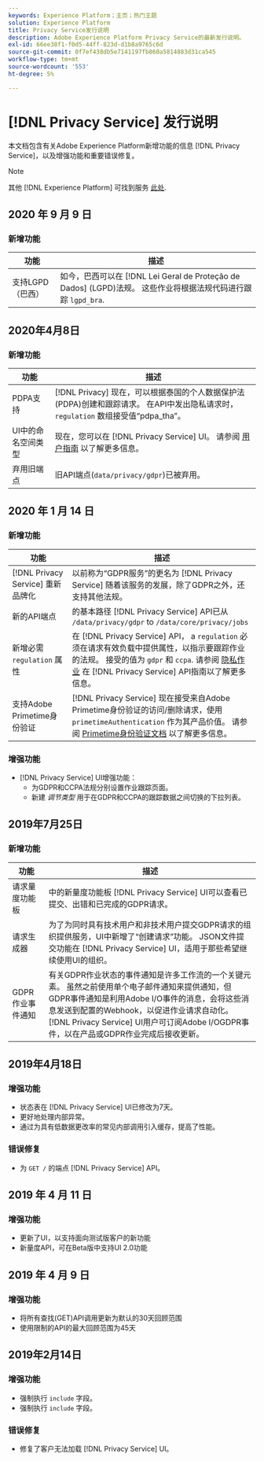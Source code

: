 ```yaml
---
keywords: Experience Platform；主页；热门主题
solution: Experience Platform
title: Privacy Service发行说明
description: Adobe Experience Platform Privacy Service的最新发行说明。
exl-id: 66ee38f1-f0d5-44ff-823d-d1b8a9765c6d
source-git-commit: 0f7ef438db5e7141197fb860a5814883d31ca545
workflow-type: tm+mt
source-wordcount: '553'
ht-degree: 5%

---
```


# [!DNL Privacy Service] 发行说明

本文档包含有关Adobe Experience Platform新增功能的信息 [!DNL Privacy Service]，以及增强功能和重要错误修复。

>[!NOTE]
>
>其他 [!DNL Experience Platform] 可找到服务 [此处](../release-notes/latest/latest.md).

## 2020 年 9 月 9 日

### 新增功能

| 功能 | 描述 |
| --- | --- |
| 支持LGPD（巴西） | 如今，巴西可以在 [!DNL Lei Geral de Proteção de Dados] (LGPD)法规。 这些作业将根据法规代码进行跟踪 `lgpd_bra`. |

## 2020年4月8日

### 新增功能

| 功能 | 描述 |
| --- | --- |
| PDPA支持 | [!DNL Privacy] 现在，可以根据泰国的个人数据保护法(PDPA)创建和跟踪请求。 在API中发出隐私请求时， `regulation` 数组接受值“pdpa_tha”。 |
| UI中的命名空间类型 | 现在，您可以在 [!DNL Privacy Service] UI。 请参阅 [用户指南](ui/user-guide.md) 以了解更多信息。 |
| 弃用旧端点 | 旧API端点(`data/privacy/gdpr`)已被弃用。 |

## 2020 年 1 月 14 日

### 新增功能

| 功能 | 描述 |
| --- | --- |
| [!DNL Privacy Service] 重新品牌化 | 以前称为“GDPR服务”的更名为 [!DNL Privacy Service] 随着该服务的发展，除了GDPR之外，还支持其他法规。 |
| 新的API端点 | 的基本路径 [!DNL Privacy Service] API已从 `/data/privacy/gdpr` to `/data/core/privacy/jobs` |
| 新增必需 `regulation` 属性 | 在 [!DNL Privacy Service] API， a `regulation` 必须在请求有效负载中提供属性，以指示要跟踪作业的法规。 接受的值为 `gdpr` 和 `ccpa`. 请参阅 [隐私作业](api/privacy-jobs.md) 在 [!DNL Privacy Service] API指南以了解更多信息。 |
| 支持Adobe Primetime身份验证 | [!DNL Privacy Service] 现在接受来自Adobe Primetime身份验证的访问/删除请求，使用 `primetimeAuthentication` 作为其产品价值。 请参阅 [Primetime身份验证文档](https://tve.helpdocsonline.com/how-to-make-a-privacy-request) 以了解更多信息。 |

### 增强功能

* [!DNL Privacy Service] UI增强功能：
   * 为GDPR和CCPA法规分别设置作业跟踪页面。
   * 新建 *调节类型* 用于在GDPR和CCPA的跟踪数据之间切换的下拉列表。

## 2019年7月25日

### 新增功能

| 功能 | 描述 |
| --- | --- |
| 请求量度功能板 | 中的新量度功能板 [!DNL Privacy Service] UI可以查看已提交、出错和已完成的GDPR请求。 |
| 请求生成器 | 为了为同时具有技术用户和非技术用户提交GDPR请求的组织提供服务，UI中新增了“创建请求”功能。 JSON文件提交功能在 [!DNL Privacy Service] UI，适用于那些希望继续使用UI的组织。 |
| GDPR作业事件通知 | 有关GDPR作业状态的事件通知是许多工作流的一个关键元素。 虽然之前使用单个电子邮件通知来提供通知，但GDPR事件通知是利用Adobe I/O事件的消息，会将这些消息发送到配置的Webhook，以促进作业请求自动化。 [!DNL Privacy Service] UI用户可订阅Adobe I/OGDPR事件，以在产品或GDPR作业完成后接收更新。 |

## 2019年4月18日

### 增强功能

* 状态表在 [!DNL Privacy Service] UI已修改为7天。
* 更好地处理内部异常。
* 通过为具有低数据更改率的常见内部调用引入缓存，提高了性能。

### 错误修复

* 为 `GET /` 的端点 [!DNL Privacy Service] API。

## 2019 年 4 月 11 日

### 增强功能

* 更新了UI，以支持面向测试版客户的新功能
* 新量度API，可在Beta版中支持UI 2.0功能

## 2019 年 4 月 9 日

### 增强功能

* 将所有查找(GET)API调用更新为默认的30天回顾范围
* 使用限制的API的最大回顾范围为45天

## 2019年2月14日

### 增强功能

* 强制执行 `include` 字段。
* 强制执行 `include` 字段。

### 错误修复

* 修复了客户无法加载 [!DNL Privacy Service] UI。
